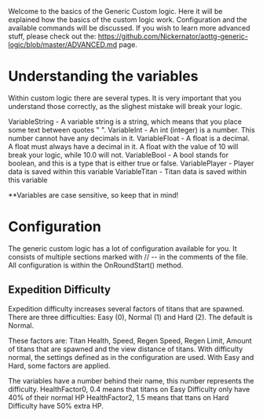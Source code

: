 Welcome to the basics of the Generic Custom logic. Here it will be explained how the basics of the custom logic work. Configuration and the available commands will be discussed. If you wish to learn more advanced stuff, please check out the: https://github.com/Nickernator/aottg-generic-logic/blob/master/ADVANCED.md page.

# Understanding the variables

Within custom logic there are several types. It is very important that you understand those correctly, as the slighest mistake will break your logic.

VariableString - A variable string is a string, which means that you place some text between quotes " ".
VariableInt - An int (integer) is a number. This number cannot have any decimals in it.
VariableFloat - A float is a decimal. A float must always have a decimal in it. A float with the value of 10 will break your logic, while 10.0 will not.
VariableBool - A bool stands for boolean, and this is a type that is either true or false.
VariablePlayer - Player data is saved within this variable
VariableTitan - Titan data is saved within this variable

**Variables are case sensitive, so keep that in mind!

# Configuration

The generic custom logic has a lot of configuration available for you. It consists of multiple sections marked with // -- in the comments of the file. All configuration is within the OnRoundStart() method.


## Expedition Difficulty

Expedition difficulty increases several factors of titans that are spawned. There are three difficulties: Easy (0), Normal (1) and Hard (2). The default is Normal.

These factors are: Titan Health, Speed, Regen Speed, Regen Limit, Amount of titans that are spawned and the view distance of titans. With difficulty normal, the settings defined as in the configuration are used. With Easy and Hard, some factors are applied.

The variables have a number behind their name, this number represents the difficulty.
HealthFactor0, 0.4 means that titans on Easy Difficulty only have 40% of their normal HP
HealthFactor2, 1.5 means that ttans on Hard Difficulty have 50% extra HP.
